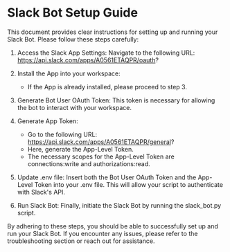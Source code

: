 # Slack Bot Setup Guide
This document provides clear instructions for setting up and running your Slack Bot. Please follow these steps carefully:

1. Access the Slack App Settings: Navigate to the following URL: https://api.slack.com/apps/A0561ETAQPR/oauth?

2. Install the App into your workspace:
   - If the App is already installed, please proceed to step 3.

3. Generate Bot User OAuth Token: This token is necessary for allowing the bot to interact with your workspace.

4. Generate App Token:

   - Go to the following URL: https://api.slack.com/apps/A0561ETAQPR/general?
   - Here, generate the App-Level Token.
   - The necessary scopes for the App-Level Token are connections:write and authorizations:read.
5. Update .env file: Insert both the Bot User OAuth Token and the App-Level Token into your .env file. This will allow your script to authenticate with Slack's API.

6. Run Slack Bot: Finally, initiate the Slack Bot by running the slack_bot.py script.

By adhering to these steps, you should be able to successfully set up and run your Slack Bot. If you encounter any issues, please refer to the troubleshooting section or reach out for assistance.